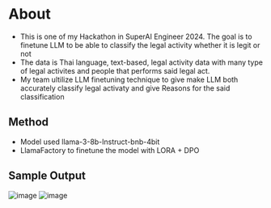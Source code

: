 # About
- This is one of my Hackathon in SuperAI Engineer 2024. The goal is to finetune LLM to be able to classify the legal activity whether it is legit or not
- The data is Thai language, text-based, legal activity data with many type of legal activites and people that performs said legal act.
- My team ultilize LLM finetuning technique to give make LLM both accurately classify legal activaty and give Reasons for the said classification

## Method
- Model used llama-3-8b-Instruct-bnb-4bit
- LlamaFactory to finetune the model with LORA + DPO

## Sample Output

![image](https://github.com/user-attachments/assets/2b6f9bd6-2a22-4e4e-867c-4bcdf11335f4)
![image](https://github.com/user-attachments/assets/07481b34-a544-41e2-a635-f459d6545b32)
